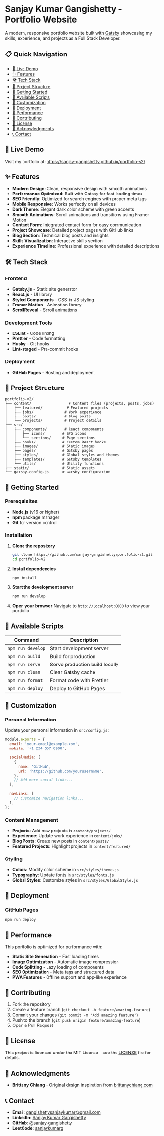 # Sanjay Kumar Gangishetty - Portfolio Website

A modern, responsive portfolio website built with <a href="https://www.gatsbyjs.org/" target="_blank">Gatsby</a> showcasing my skills, experience, and projects as a Full Stack Developer.

## 📋 Quick Navigation

- [🚀 Live Demo](#-live-demo)
- [✨ Features](#-features)
- [🛠 Tech Stack](#-tech-stack)
- [📁 Project Structure](#-project-structure)
- [🚀 Getting Started](#-getting-started)
- [📝 Available Scripts](#-available-scripts)
- [🎨 Customization](#-customization)
- [🚀 Deployment](#-deployment)
- [📱 Performance](#-performance)
- [🤝 Contributing](#-contributing)
- [📄 License](#-license)
- [🙏 Acknowledgments](#-acknowledgments)
- [📞 Contact](#-contact)

## 🚀 Live Demo

Visit my portfolio at: https://sanjay-gangishetty.github.io/portfolio-v2/

## ✨ Features

- **Modern Design**: Clean, responsive design with smooth animations
- **Performance Optimized**: Built with Gatsby for fast loading times
- **SEO Friendly**: Optimized for search engines with proper meta tags
- **Mobile Responsive**: Works perfectly on all devices
- **Dark Theme**: Elegant dark color scheme with green accents
- **Smooth Animations**: Scroll animations and transitions using Framer Motion
- **Contact Form**: Integrated contact form for easy communication
- **Project Showcase**: Detailed project pages with GitHub links
- **Blog Section**: Technical blog posts and insights
- **Skills Visualization**: Interactive skills section
- **Experience Timeline**: Professional experience with detailed descriptions

## 🛠 Tech Stack

### Frontend

- **Gatsby.js** - Static site generator
- **React.js** - UI library
- **Styled Components** - CSS-in-JS styling
- **Framer Motion** - Animation library
- **ScrollReveal** - Scroll animations

### Development Tools

- **ESLint** - Code linting
- **Prettier** - Code formatting
- **Husky** - Git hooks
- **Lint-staged** - Pre-commit hooks

### Deployment

- **GitHub Pages** - Hosting and deployment

## 📁 Project Structure

```
portfolio-v2/
├── content/                 # Content files (projects, posts, jobs)
│   ├── featured/           # Featured projects
│   ├── jobs/              # Work experience
│   ├── posts/             # Blog posts
│   └── projects/          # Project details
├── src/
│   ├── components/        # React components
│   │   ├── icons/        # SVG icons
│   │   └── sections/     # Page sections
│   ├── hooks/            # Custom React hooks
│   ├── images/           # Static images
│   ├── pages/            # Gatsby pages
│   ├── styles/           # Global styles and themes
│   ├── templates/        # Gatsby templates
│   └── utils/            # Utility functions
├── static/               # Static assets
└── gatsby-config.js      # Gatsby configuration
```

## 🚀 Getting Started

### Prerequisites

- **Node.js** (v16 or higher)
- **npm** package manager
- **Git** for version control

### Installation

1. **Clone the repository**

   ```bash
   git clone https://github.com/sanjay-gangishetty/portfolio-v2.git
   cd portfolio-v2
   ```

2. **Install dependencies**

   ```bash
   npm install
   ```

3. **Start the development server**

   ```bash
   npm run develop
   ```

4. **Open your browser**
   Navigate to `http://localhost:8000` to view your portfolio

## 📝 Available Scripts

| Command           | Description                    |
| ----------------- | ------------------------------ |
| `npm run develop` | Start development server       |
| `npm run build`   | Build for production           |
| `npm run serve`   | Serve production build locally |
| `npm run clean`   | Clear Gatsby cache             |
| `npm run format`  | Format code with Prettier      |
| `npm run deploy`  | Deploy to GitHub Pages         |

## 🎨 Customization

### Personal Information

Update your personal information in `src/config.js`:

```javascript
module.exports = {
  email: 'your-email@example.com',
  mobile: '+1 234 567 8900',

  socialMedia: [
    {
      name: 'GitHub',
      url: 'https://github.com/yourusername',
    },
    // Add more social links...
  ],

  navLinks: [
    // Customize navigation links...
  ],
};
```

### Content Management

- **Projects**: Add new projects in `content/projects/`
- **Experience**: Update work experience in `content/jobs/`
- **Blog Posts**: Create new posts in `content/posts/`
- **Featured Projects**: Highlight projects in `content/featured/`

### Styling

- **Colors**: Modify color scheme in `src/styles/theme.js`
- **Typography**: Update fonts in `src/styles/fonts.js`
- **Global Styles**: Customize styles in `src/styles/GlobalStyle.js`

## 🚀 Deployment

### GitHub Pages

```bash
npm run deploy
```

## 📱 Performance

This portfolio is optimized for performance with:

- **Static Site Generation** - Fast loading times
- **Image Optimization** - Automatic image compression
- **Code Splitting** - Lazy loading of components
- **SEO Optimization** - Meta tags and structured data
- **PWA Features** - Offline support and app-like experience

## 🤝 Contributing

1. Fork the repository
2. Create a feature branch (`git checkout -b feature/amazing-feature`)
3. Commit your changes (`git commit -m 'Add amazing feature'`)
4. Push to the branch (`git push origin feature/amazing-feature`)
5. Open a Pull Request

## 📄 License

This project is licensed under the MIT License - see the [LICENSE](LICENSE) file for details.

## 🙏 Acknowledgments

- **Brittany Chiang** - Original design inspiration from [brittanychiang.com](https://brittanychiang.com)

## 📞 Contact

- **Email**: gangishettysanjaykumar@gmail.com
- **LinkedIn**: [Sanjay Kumar Gangishetty](https://www.linkedin.com/in/sanjay-gangishetty)
- **GitHub**: [@sanjay-gangishetty](https://github.com/sanjay-gangishetty)
- **LeetCode**: [sanjaykumarg](https://leetcode.com/u/sanjaykumarg)
